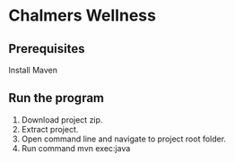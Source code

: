 # Chalmers Wellness

## Prerequisites
Install Maven

## Run the program
1. Download project zip.
2. Extract project.
3. Open command line and navigate to project root folder.
4. Run command mvn exec:java

